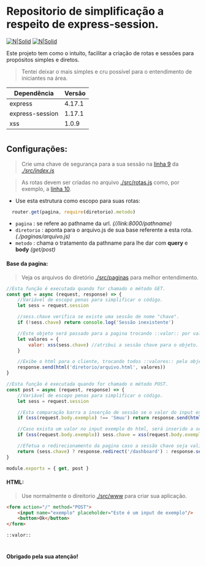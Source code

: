 # Repositorio de simplificação a respeito de express-session.

[![N|Solid](https://cdn.discordapp.com/attachments/631607183301148672/724397007170568313/paypal.png)](https://www.paypal.com/cgi-bin/webscr?cmd=_donations&business=fabinhoec2210@gmail.com&item_name=F%C3%A1bio&currency_code=BRL)  [![N|Solid](https://cdn.discordapp.com/attachments/631607183301148672/724397005543178270/picpay.png)](https://app.picpay.com/user/smuu)


Este projeto tem como o intuito, facilitar a criação de rotas e sessões para propósitos simples e diretos.

> Tentei deixar o mais simples e cru possível para o entendimento de iniciantes na área.


| Dependência | Versão|
| - | - |
| express | 4.17.1
| express-session | 1.17.1
| xss | 1.0.9
#

## Configurações:
> Crie uma chave de segurança para a sua sessão na [linha 9](/src/index.js#L9) da [*./src/index.js*](/src/index.js)

> As rotas devem ser criadas no arquivo [./src/rotas.js](/src/rotas.js) como, por exemplo, a [linha 10](/src/rotas.js#L10).
> 
> 

- Use esta estrutura como escopo para suas rotas:
```js
  router.get(pagina, require(diretorio).metodo)
```
- `pagina` : se refere ao pathname da url. *(//link:8000/pathname)*
- `diretorio` : aponta para o arquivo.js de sua base referente a esta rota. *(./paginas/arquivo.js)*
- `metodo` : chama o tratamento da pathname para lhe dar com **query** e **body** *(get/post)*

#### Base da pagina:
> Veja os arquivos do diretório [./src/paginas](/src/paginas) para melhor entendimento.
```js
//Esta função é executada quando for chamado o método GET.
const get = async (request, response) => {
	//Variável de escopo penas para simplificar o código.
	let sess = request.session

	//sess.chave verifica se existe uma sessão de nome "chave".
	if (!sess.chave) return console.log('Sessão inexistente')

	//Este objeto será passado para a pagina trocando ::valor:: por valores.valor
	let valores = {
		valor: xss(sess.chave) //atribui a sessão chave para o objeto.
	}

	//Exibe o html para o cliente, trocando todos ::valores:: pelo objeto "valores".
	response.send(html('diretorio/arquivo.html', valores))
}

//Esta função é executada quando for chamado o método POST.
const post = async (request, response) => {
	//Variável de escopo penas para simplificar o código.
	let sess = request.session

	//Esta comparação barra a inserção de sessão se o valor do input exemplo do html for diferente de 'Smuu'.
	if (xss(request.body.exemplo) !== 'Smuu') return response.send(html('index.html'))

	//Caso exista um valor no input exemplo do html, será inserido a sessão chave.
	if (xss(request.body.exemplo)) sess.chave = xss(request.body.exemplo)

	//Efetua o redirecionamento da pagina caso a sessão chave seja valida.
	return (sess.chave) ? response.redirect('/dashboard') : response.send(html('index.html', valores), {valor: 'String aleatoria.'})
}

module.exports = { get, post }
```
#### HTML:
> Use normalmente o direitorio [./src/www](/src/www) para criar sua aplicação.
```html
<form action="/" method="POST">
	<input name="exemplo" placeholder="Este é um input de exemplo"/>
	<button>Ok</button>
</form>

::valor::
```

#

**Obrigado pela sua atenção!**
